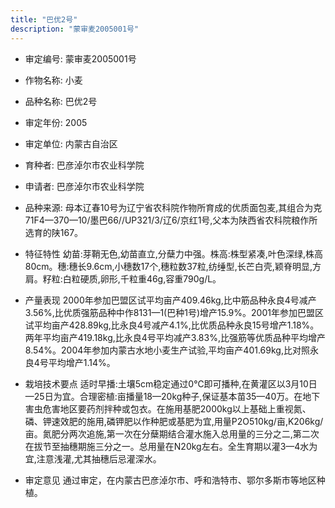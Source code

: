 ```yaml
---
title: "巴优2号"
description: "蒙审麦2005001号"
---
```

* 审定编号:  蒙审麦2005001号

*  作物名称:  小麦

*  品种名称:  巴优2号

*  审定年份:  2005

*  审定单位:  内蒙古自治区

* 育种者:  巴彦淖尔市农业科学院

*  申请者:  巴彦淖尔市农业科学院

*  品种来源:  母本辽春10号为辽宁省农科院作物所育成的优质面包麦,其组合为克71F4—370—10/墨巴66//UP321/3/辽6/京红1号,父本为陕西省农科院粮作所选育的陕167。

*  特征特性
幼苗:芽鞘无色,幼苗直立,分蘖力中强。株高:株型紧凑,叶色深绿,株高80cm。穗:穗长9.6cm,小穗数17个,穗粒数37粒,纺缍型,长芒白壳,颖脊明显,方肩。籽粒:白粒硬质,卵形,千粒重46g,容重790g/L。

*  产量表现
2000年参加巴盟区试平均亩产409.46kg,比中筋品种永良4号减产3.56%,比优质强筋品种中作8131—1(巴种1号)增产15.9%。2001年参加巴盟区试平均亩产428.89kg,比永良4号减产4.1%,比优质品种永良15号增产1.18%。两年平均亩产419.18kg,比永良4号平均减产3.83%,比强筋等优质品种平均增产8.54%。2004年参加内蒙古水地小麦生产试验,平均亩产401.69kg,比对照永良4号平均增产1.14%。

*  栽培技术要点
适时早播:土壤5cm稳定通过0℃即可播种,在黄灌区以3月10日—25日为宜。合理密植:亩播量18—20kg种子,保证基本苗35—40万。在地下害虫危害地区要药剂拌种或包衣。在施用基肥2000kg以上基础上重视氮、磷、钾速效肥的施用,磷钾肥以作种肥或基肥为宜,用量P2O510kg/亩,K206kg/亩。氮肥分两次追施,第一次在分蘖期结合灌水施入总用量的三分之二,第二次在拔节至抽穗期施三分之一。总用量在N20kg左右。全生育期以灌3—4水为宜,注意浅灌,尤其抽穗后忌灌深水。

*  审定意见
通过审定，在内蒙古巴彦淖尔市、呼和浩特市、鄂尔多斯市等地区种植。
